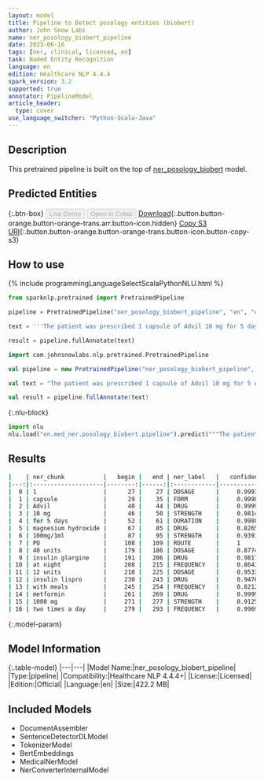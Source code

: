 ```yaml
---
layout: model
title: Pipeline to Detect posology entities (biobert)
author: John Snow Labs
name: ner_posology_biobert_pipeline
date: 2023-06-16
tags: [ner, clinical, licensed, en]
task: Named Entity Recognition
language: en
edition: Healthcare NLP 4.4.4
spark_version: 3.2
supported: true
annotator: PipelineModel
article_header:
  type: cover
use_language_switcher: "Python-Scala-Java"
---
```


## Description

This pretrained pipeline is built on the top of [ner_posology_biobert](https://nlp.johnsnowlabs.com/2021/04/01/ner_posology_biobert_en.html) model.

## Predicted Entities



{:.btn-box}
<button class="button button-orange" disabled>Live Demo</button>
<button class="button button-orange" disabled>Open in Colab</button>
[Download](https://s3.amazonaws.com/auxdata.johnsnowlabs.com/clinical/models/ner_posology_biobert_pipeline_en_4.4.4_3.2_1686951718973.zip){:.button.button-orange.button-orange-trans.arr.button-icon.hidden}
[Copy S3 URI](s3://auxdata.johnsnowlabs.com/clinical/models/ner_posology_biobert_pipeline_en_4.4.4_3.2_1686951718973.zip){:.button.button-orange.button-orange-trans.button-icon.button-copy-s3}

## How to use

<div class="tabs-box" markdown="1">
{% include programmingLanguageSelectScalaPythonNLU.html %}

```python
from sparknlp.pretrained import PretrainedPipeline

pipeline = PretrainedPipeline("ner_posology_biobert_pipeline", "en", "clinical/models")

text = '''The patient was prescribed 1 capsule of Advil 10 mg for 5 days and magnesium hydroxide 100mg/1ml suspension PO. He was seen by the endocrinology service and she was discharged on 40 units of insulin glargine at night, 12 units of insulin lispro with meals, and metformin 1000 mg two times a day.'''

result = pipeline.fullAnnotate(text)
```
```scala
import com.johnsnowlabs.nlp.pretrained.PretrainedPipeline

val pipeline = new PretrainedPipeline("ner_posology_biobert_pipeline", "en", "clinical/models")

val text = "The patient was prescribed 1 capsule of Advil 10 mg for 5 days and magnesium hydroxide 100mg/1ml suspension PO. He was seen by the endocrinology service and she was discharged on 40 units of insulin glargine at night, 12 units of insulin lispro with meals, and metformin 1000 mg two times a day."

val result = pipeline.fullAnnotate(text)
```

{:.nlu-block}
```python
import nlu
nlu.load("en.med_ner.posology_biobert.pipeline").predict("""The patient was prescribed 1 capsule of Advil 10 mg for 5 days and magnesium hydroxide 100mg/1ml suspension PO. He was seen by the endocrinology service and she was discharged on 40 units of insulin glargine at night, 12 units of insulin lispro with meals, and metformin 1000 mg two times a day.""")
```
</div>

## Results

```bash
|    | ner_chunk           |   begin |   end | ner_label   |   confidence |
|---:|:--------------------|--------:|------:|:------------|-------------:|
|  0 | 1                   |      27 |    27 | DOSAGE      |     0.9993   |
|  1 | capsule             |      29 |    35 | FORM        |     0.9998   |
|  2 | Advil               |      40 |    44 | DRUG        |     0.9999   |
|  3 | 10 mg               |      46 |    50 | STRENGTH    |     0.98145  |
|  4 | for 5 days          |      52 |    61 | DURATION    |     0.998833 |
|  5 | magnesium hydroxide |      67 |    85 | DRUG        |     0.82655  |
|  6 | 100mg/1ml           |      87 |    95 | STRENGTH    |     0.9391   |
|  7 | PO                  |     108 |   109 | ROUTE       |     1        |
|  8 | 40 units            |     179 |   186 | DOSAGE      |     0.87745  |
|  9 | insulin glargine    |     191 |   206 | DRUG        |     0.9817   |
| 10 | at night            |     208 |   215 | FREQUENCY   |     0.8641   |
| 11 | 12 units            |     218 |   225 | DOSAGE      |     0.9533   |
| 12 | insulin lispro      |     230 |   243 | DRUG        |     0.9476   |
| 13 | with meals          |     245 |   254 | FREQUENCY   |     0.82125  |
| 14 | metformin           |     261 |   269 | DRUG        |     0.9999   |
| 15 | 1000 mg             |     271 |   277 | STRENGTH    |     0.91255  |
| 16 | two times a day     |     279 |   293 | FREQUENCY   |     0.9969   |
```

{:.model-param}
## Model Information

{:.table-model}
|---|---|
|Model Name:|ner_posology_biobert_pipeline|
|Type:|pipeline|
|Compatibility:|Healthcare NLP 4.4.4+|
|License:|Licensed|
|Edition:|Official|
|Language:|en|
|Size:|422.2 MB|

## Included Models

- DocumentAssembler
- SentenceDetectorDLModel
- TokenizerModel
- BertEmbeddings
- MedicalNerModel
- NerConverterInternalModel